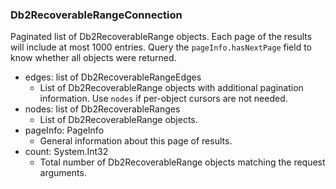 ### Db2RecoverableRangeConnection
Paginated list of Db2RecoverableRange objects. Each page of the results will include at most 1000 entries. Query the `pageInfo.hasNextPage` field to know whether all objects were returned.

- edges: list of Db2RecoverableRangeEdges
  - List of Db2RecoverableRange objects with additional pagination information. Use `nodes` if per-object cursors are not needed.
- nodes: list of Db2RecoverableRanges
  - List of Db2RecoverableRange objects.
- pageInfo: PageInfo
  - General information about this page of results.
- count: System.Int32
  - Total number of Db2RecoverableRange objects matching the request arguments.
